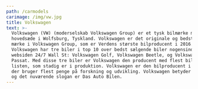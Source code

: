 ```yaml
---
path: /carmodels
carimage: /img/vw.jpg
title: Volkswagen
text: >-
  Volkswagen (VW) (moderselskab Volkswagen Group) er et tysk bilmærke med
  hovedsæde i Wolfsburg, Tyskland. Volkswagen er det originale og bedst sælgende
  mærke i Volkswagen Group, som er Verdens største bilproducent i 2016.
  Volkswagen har tre biler i top 10 over bedst sælgende biler nogensinde ifølge
  websiden 24/7 Wall St: Volkswagen Golf, Volkswagen Beetle, og Volkswagen
  Passat. Med disse tre biler er Volkswagen den producent med flest biler på
  listen, som stadig er i produktion. Volkswagen er den bilproducent i verden
  der bruger flest penge på forskning og udvikling. Volkswagen betyder Folkevogn
  og det nuværende slogan er Das Auto Bilen.
---
```


